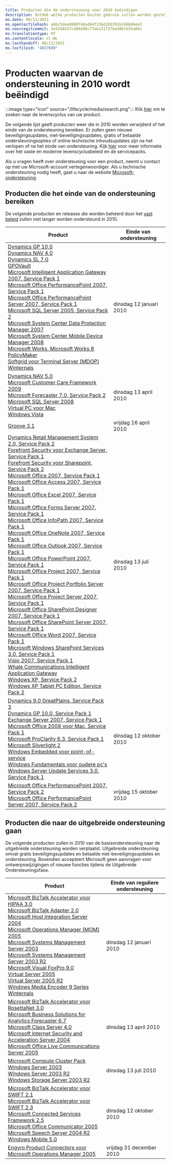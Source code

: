 ```yaml
---
title: Producten die de ondersteuning voor 2010 beëindigen
description: Ontdek welke producten buiten gebruik zullen worden gesteld, het einde van de ondersteuning bereiken of worden verplaatst van de basisondersteuning naar de uitgebreide ondersteuning in 2010.
ms.date: 08/11/2021
ms.openlocfilehash: a6bc5dee8800748adb4f136d2b5f01b246b06ee5
ms.sourcegitcommit: 5e9349227c409d98c77eb151f27be486fb55a00c
ms.translationtype: HT
ms.contentlocale: nl-NL
ms.lasthandoff: 08/13/2021
ms.locfileid: "4027689"
---
```

# <a name="products-ending-support-in-2010"></a>Producten waarvan de ondersteuning in 2010 wordt beëindigd

:::image type="icon" source="/lifecycle/media/search.png":::
Klik [hier](/lifecycle/products/) om te zoeken naar de levenscyclus van uw product.

De volgende lijst geeft producten weer die in 2010 worden verwijderd of het einde van de ondersteuning bereiken. Er zullen geen nieuwe beveiligingsupdates, niet-beveiligingsupdates, gratis of betaalde ondersteuningsopties of online technische inhoudsupdates zijn na het verlopen of na het einde van ondersteuning. Kijk [hier](/lifecycle/overview/product-end-of-support-overview) voor meer informatie over het vaste en moderne levenscyclusbeleid en de servicepacks.

Als u vragen heeft over ondersteuning voor een product, neemt u contact op met uw Microsoft-account vertegenwoordiger. Als u technische ondersteuning nodig heeft, gaat u naar de website [Microsoft-ondersteuning](https://support.microsoft.com/contactus/?ws=support).





## <a name="products-reaching-end-of-support"></a>Producten die het einde van de ondersteuning bereiken

De volgende producten en releases die worden beheerd door het [vast beleid](/lifecycle/policies/fixed) zullen niet langer worden ondersteund in 2010.

| Product | Einde van ondersteuning |
| --- | --- |
| [Dynamics GP 10,0](/lifecycle/products/dynamics-gp-100?branch=live)<br>[Dynamics NAV 4,0](/lifecycle/products/dynamics-nav-40?branch=live)<br>[Dynamics SL 7,0](/lifecycle/products/dynamics-sl-70?branch=live)<br>[GPOVault](/lifecycle/products/gpovault?branch=live)<br>[Microsoft Intelligent Application Gateway 2007, Service Pack 1](/lifecycle/products/intelligent-application-gateway-2007?branch=live)<br>[Microsoft Office PerformancePoint 2007, Service Pack 1](/lifecycle/products/microsoft-office-performancepoint-2007?branch=live)<br>[Microsoft Office PerformancePoint Server 2007, Service Pack 1](/lifecycle/products/microsoft-office-performancepoint-server-2007?branch=live)<br>[Microsoft SQL Server 2005, Service Pack 2](/lifecycle/products/microsoft-sql-server-2005?branch=live)<br>[Microsoft System Center Data Protection Manager 2007](/lifecycle/products/microsoft-system-center-data-protection-manager-2007?branch=live)<br>[Microsoft System Center Mobile Device Manager 2008](/lifecycle/products/microsoft-system-center-mobile-device-manager-2008?branch=live)<br>[Microsoft Works, Microsoft Works 8](/lifecycle/products/microsoft-works?branch=live)<br>[PolicyMaker](/lifecycle/products/policymaker?branch=live)<br>[Softgrid voor Terminal Server (MDOP)](/lifecycle/products/softgrid-for-terminal-server-mdop?branch=live)<br>[Winternals](/lifecycle/products/winternals?branch=live)<br> | dinsdag 12 januari 2010 |
| [Dynamics NAV 5.0](/lifecycle/products/dynamics-nav-50?branch=live)<br>[Microsoft Customer Care Framework 2009](/lifecycle/products/microsoft-customer-care-framework-2009?branch=live)<br>[Microsoft Forecaster 7.0, Service Pack 2](/lifecycle/products/microsoft-forecaster-70?branch=live)<br>[Microsoft SQL Server 2008](/lifecycle/products/microsoft-sql-server-2008?branch=live)<br>[Virtual PC voor Mac](/lifecycle/products/virtual-pc-for-mac?branch=live)<br>[Windows Vista](/lifecycle/products/windows-vista?branch=live)<br> | dinsdag 13 april 2010 |
| [Groove 3.1](/lifecycle/products/groove-31?branch=live)<br> | vrijdag 16 april 2010 |
| [Dynamics Retail Management System 2.0, Service Pack 2](/lifecycle/products/dynamics-retail-management-system-20?branch=live)<br>[Forefront Security voor Exchange Server, Service Pack 1](/lifecycle/products/forefront-security-for-exchange-server?branch=live)<br>[Forefront Security voor Sharepoint, Service Pack 2](/lifecycle/products/forefront-security-for-sharepoint?branch=live)<br>[Microsoft Office 2007, Service Pack 1](/lifecycle/products/microsoft-office-2007?branch=live)<br>[Microsoft Office Access 2007, Service Pack 1](/lifecycle/products/microsoft-office-access-2007?branch=live)<br>[Microsoft Office Excel 2007, Service Pack 1](/lifecycle/products/microsoft-office-excel-2007?branch=live)<br>[Microsoft Office Forms Server 2007, Service Pack 1](/lifecycle/products/microsoft-office-forms-server-2007?branch=live)<br>[Microsoft Office InfoPath 2007, Service Pack 1](/lifecycle/products/microsoft-office-infopath-2007?branch=live)<br>[Microsoft Office OneNote 2007, Service Pack 1](/lifecycle/products/microsoft-office-onenote-2007?branch=live)<br>[Microsoft Office Outlook 2007, Service Pack 1](/lifecycle/products/microsoft-office-outlook-2007?branch=live)<br>[Microsoft Office PowerPoint 2007, Service Pack 1](/lifecycle/products/microsoft-office-powerpoint-2007?branch=live)<br>[Microsoft Office Project 2007, Service Pack 1](/lifecycle/products/microsoft-office-project-2007?branch=live)<br>[Microsoft Office Project Portfolio Server 2007, Service Pack 1](/lifecycle/products/microsoft-office-project-portfolio-server-2007?branch=live)<br>[Microsoft Office Project Server 2007, Service Pack 1](/lifecycle/products/microsoft-office-project-server-2007?branch=live)<br>[Microsoft Office SharePoint Designer 2007, Service Pack 1](/lifecycle/products/microsoft-office-sharepoint-designer-2007?branch=live)<br>[Microsoft Office SharePoint Server 2007, Service Pack 1](/lifecycle/products/microsoft-office-sharepoint-server-2007?branch=live)<br>[Microsoft Office Word 2007, Service Pack 1](/lifecycle/products/microsoft-office-word-2007?branch=live)<br>[Microsoft Windows SharePoint Services 3.0, Service Pack 1](/lifecycle/products/microsoft-windows-sharepoint-services-30?branch=live)<br>[Visio 2007, Service Pack 1](/lifecycle/products/visio-2007?branch=live)<br>[Whale Communications Intelligent Application Gateway](/lifecycle/products/whale-communications-intelligent-application-gateway?branch=live)<br>[Windows XP, Service Pack 2](/lifecycle/products/windows-xp?branch=live)<br>[Windows XP Tablet PC Edition, Service Pack 2](/lifecycle/products/windows-xp-tablet-pc-edition?branch=live)<br> | dinsdag 13 juli 2010 |
| [Dynamics 9.0 GreatPlains, Service Pack 3](/lifecycle/products/dynamics-90-greatplains?branch=live)<br>[Dynamics GP 10.0, Service Pack 1](/lifecycle/products/dynamics-gp-100?branch=live)<br>[Exchange Server 2007, Service Pack 1](/lifecycle/products/exchange-server-2007?branch=live)<br>[Microsoft Office 2008 voor Mac, Service Pack 1](/lifecycle/products/microsoft-office-2008-for-mac?branch=live)<br>[Microsoft ProClarity 6.3, Service Pack 1](/lifecycle/products/microsoft-proclarity-63?branch=live)<br>[Microsoft Silverlight 2](/lifecycle/products/microsoft-silverlight-2?branch=live)<br>[Windows Embedded voor point-of-service](/lifecycle/products/windows-embedded-for-point-of-service?branch=live)<br>[Windows Fundamentals voor oudere pc's](/lifecycle/products/windows-fundamentals-for-legacy-pcs?branch=live)<br>[Windows Server Update Services 3.0, Service Pack 1](/lifecycle/products/windows-server-update-services-30?branch=live)<br> | dinsdag 12 oktober 2010 |
| [Microsoft Office PerformancePoint 2007, Service Pack 2](/lifecycle/products/microsoft-office-performancepoint-2007?branch=live)<br>[Microsoft Office PerformancePoint Server 2007, Service Pack 2](/lifecycle/products/microsoft-office-performancepoint-server-2007?branch=live)<br> | vrijdag 15 oktober 2010 |


## <a name="products-moving-to-extended-support"></a>Producten die naar de uitgebreide ondersteuning gaan

De volgende producten zullen in 2010 van de basisondersteuning naar de uitgebreide ondersteuning worden verplaatst. Uitgebreide ondersteuning omvat gratis beveiligingsupdates en betaalde niet-beveiligingsupdates en ondersteuning. Bovendien accepteert Microsoft geen aanvragen voor ontwerpswijzigingen of nieuwe functies tijdens de Uitgebreide Ondersteuningsfase.

| Product | Einde van reguliere ondersteuning |
| --- | --- |
| [Microsoft BizTalk Accelerator voor HIPAA 3.0](/lifecycle/products/microsoft-biztalk-accelerator-for-hipaa-30?branch=live)<br>[Microsoft BizTalk Adapter 2.0](/lifecycle/products/microsoft-biztalk-adapter-20?branch=live)<br>[Microsoft Host Integration Server 2004](/lifecycle/products/microsoft-host-integration-server-2004?branch=live)<br>[Microsoft Operations Manager (MOM) 2005](/lifecycle/products/microsoft-operations-manager-2005?branch=live)<br>[Microsoft Systems Management Server 2003](/lifecycle/products/microsoft-systems-management-server-2003?branch=live)<br>[Microsoft Systems Management Server 2003 R2](/lifecycle/products/microsoft-systems-management-server-2003-r2?branch=live)<br>[Microsoft Visual FoxPro 9.0](/lifecycle/products/microsoft-visual-foxpro-90?branch=live)<br>[Virtual Server 2005](/lifecycle/products/virtual-server-2005?branch=live)<br>[Virtual Server 2005 R2](/lifecycle/products/virtual-server-2005-r2?branch=live)<br>[Windows Media Encoder 9 Series](/lifecycle/products/windows-media-encoder-9-series?branch=live)<br>[Winternals](/lifecycle/products/winternals?branch=live)<br> | dinsdag 12 januari 2010 |
| [Microsoft BizTalk Accelerator voor RosettaNet 3.0](/lifecycle/products/microsoft-biztalk-accelerator-for-rosettanet-30?branch=live)<br>[Microsoft Business Solutions for Analytics Forecaster 6.7](/lifecycle/products/microsoft-business-solutions-for-analytics-forecaster-67?branch=live)<br>[Microsoft Class Server 4.0](/lifecycle/products/microsoft-class-server-40?branch=live)<br>[Microsoft Internet Security and Acceleration Server 2004](/lifecycle/products/microsoft-internet-security-and-acceleration-server-2004?branch=live)<br>[Microsoft Office Live Communications Server 2005](/lifecycle/products/microsoft-office-live-communications-server-2005?branch=live)<br> | dinsdag 13 april 2010 |
| [Microsoft Compute Cluster Pack](/lifecycle/products/microsoft-compute-cluster-pack?branch=live)<br>[Windows Server 2003](/lifecycle/products/windows-server-2003-?branch=live)<br>[Windows Server 2003 R2](/lifecycle/products/windows-server-2003-r2?branch=live)<br>[Windows Storage Server 2003 R2](/lifecycle/products/windows-storage-server-2003-r2?branch=live)<br> | dinsdag 13 juli 2010 |
| [Microsoft BizTalk Accelerator voor SWIFT 2.1](/lifecycle/products/microsoft-biztalk-accelerator-for-swift-21?branch=live)<br>[Microsoft BizTalk Accelerator voor SWIFT 2.3](/lifecycle/products/microsoft-biztalk-accelerator-for-swift-23?branch=live)<br>[Microsoft Connected Services Framework 2.5](/lifecycle/products/microsoft-connected-services-framework-25?branch=live)<br>[Microsoft Office Communicator 2005](/lifecycle/products/microsoft-office-communicator-2005?branch=live)<br>[Microsoft Speech Server 2004 R2](/lifecycle/products/microsoft-speech-server-2004-r2?branch=live)<br>[Windows Mobile 5.0](/lifecycle/products/windows-mobile-50?branch=live)<br> | dinsdag 12 oktober 2010 |
| [Engyro Product Connectors voor Microsoft Operations Manager 2005](/lifecycle/products/engyro-product-connectors-for-microsoft-operations-manager-2005?branch=live)<br> | vrijdag 31 december 2010 |

